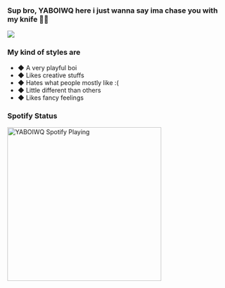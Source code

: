 ### Sup bro, YABOIWQ here i just wanna say ima chase you with my knife 🌚🔪
<img src="https://user-images.githubusercontent.com/84565593/136684130-9bd59f62-bdb2-458f-ab3c-78d3fe5185b7.jpg"/>


### My kind of styles are
- ◆ A very playful boi
- ◆ Likes creative stuffs
- ◆ Hates what people mostly like :(
- ◆ Little different than others
- ◆ Likes fancy feelings


### Spotify Status
[<img src="https://novatorem-3o0s09von-warrayquipsome.vercel.app/api/spotify" alt="YABOIWQ Spotify Playing" width="350" />](https://open.spotify.com/user/31jon5wjazxpk7eteguj6vo3vrom?si=9f36bb4bed504653)

